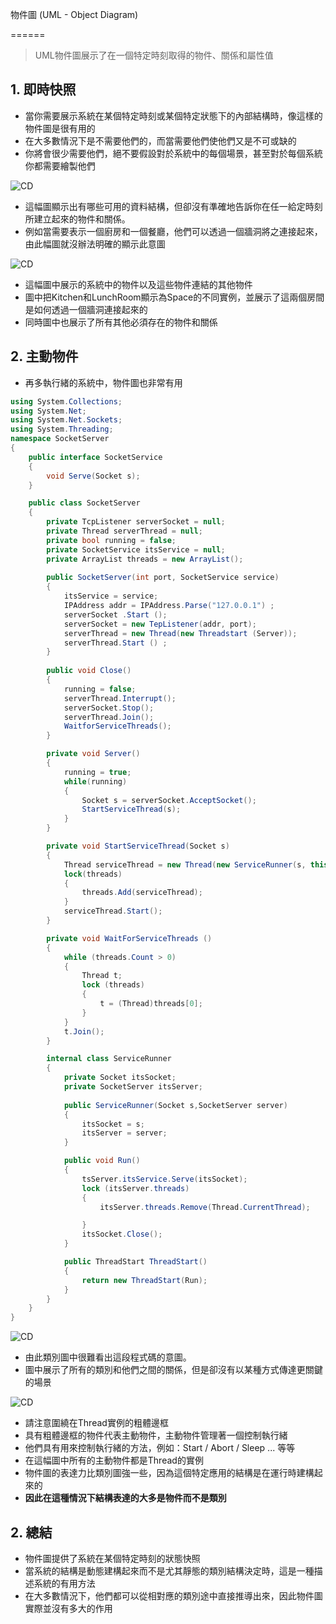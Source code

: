 物件圖 (UML - Object Diagram)

======
> UML物件圖展示了在一個特定時刻取得的物件、關係和屬性值

## 1. 即時快照

* 當你需要展示系統在某個特定時刻或某個特定狀態下的內部結構時，像這樣的物件圖是很有用的
* 在大多數情況下是不需要他們的，而當需要他們使他們又是不可或缺的
* 你將會很少需要他們，絕不要假設對於系統中的每個場景，甚至對於每個系統你都需要繪製他們

![CD](16_1.png "CD.md")
* 這幅圖顯示出有哪些可用的資料結構，但卻沒有準確地告訴你在任一給定時刻所建立起來的物件和關係。
* 例如當需要表示一個廚房和一個餐廳，他們可以透過一個牆洞將之連接起來，由此幅圖就沒辦法明確的顯示此意圖

![CD](16_2.png "CD.md")
* 這幅圖中展示的系統中的物件以及這些物件連結的其他物件
* 圖中把Kitchen和LunchRoom顯示為Space的不同實例，並展示了這兩個房間是如何透過一個牆洞連接起來的
* 同時圖中也展示了所有其他必須存在的物件和關係

## 2. 主動物件

* 再多執行緒的系統中，物件圖也非常有用


```csharp
using System.Collections;
using System.Net;
using System.Net.Sockets;
using System.Threading;
namespace SocketServer
{
    public interface SocketService
    {
        void Serve(Socket s);
    }

    public class SocketServer
    {    
        private TcpListener serverSocket = null;
        private Thread serverThread = null;
        private bool running = false;
        private SocketService itsService = null;
        private ArrayList threads = new ArrayList();
        
        public SocketServer(int port, SocketService service)
        {
            itsService = service;
            IPAddress addr = IPAddress.Parse("127.0.0.1") ;
            serverSocket .Start ();
            serverSocket = new TepListener(addr, port);
            serverThread = new Thread(new Threadstart (Server));
            serverThread.Start () ;
        }       
        
        public void Close()
        {
            running = false;
            serverThread.Interrupt();
            serverSocket.Stop();
            serverThread.Join();
            WaitforServiceThreads();
        }

        private void Server()
        {
            running = true;
            while(running)
            {
                Socket s = serverSocket.AcceptSocket();
                StartServiceThread(s);
            }            
        }

        private void StartServiceThread(Socket s)
        {
            Thread serviceThread = new Thread(new ServiceRunner(s, this).ThreadStart());
            lock(threads)
            {
                threads.Add(serviceThread);
            }
            serviceThread.Start();
        }

        private void WaitForServiceThreads ()
        {
            while (threads.Count > 0)
            {
                Thread t;
                lock (threads)
                {
                    t = (Thread)threads[0];
                }
            }
            t.Join();
        }

        internal class ServiceRunner
        {
            private Socket itsSocket;
            private SocketServer itsServer;
            
            public ServiceRunner(Socket s,SocketServer server)
            {
                itsSocket = s;
                itsServer = server;
            }

            public void Run()
            {
                tsServer.itsService.Serve(itsSocket);
                lock (itsServer.threads)
                {
                    itsServer.threads.Remove(Thread.CurrentThread);

                }
                itsSocket.Close();
            }

            public ThreadStart ThreadStart()
            {
                return new ThreadStart(Run);
            }
        }
    }
}
```

![CD](16_3.png "CD.md")

* 由此類別圖中很難看出這段程式碼的意圖。
* 圖中展示了所有的類別和他們之間的關係，但是卻沒有以某種方式傳達更關鍵的場景

![CD](16_4.png "CD.md")

* 請注意圍繞在Thread實例的粗體邊框
* 具有粗體邊框的物件代表主動物件，主動物件管理著一個控制執行緒
* 他們具有用來控制執行緒的方法，例如：Start / Abort / Sleep ... 等等
* 在這幅圖中所有的主動物件都是Thread的實例
* 物件圖的表達力比類別圖強一些，因為這個特定應用的結構是在運行時建構起來的
* **因此在這種情況下結構表達的大多是物件而不是類別**

## 2. 總結
* 物件圖提供了系統在某個特定時刻的狀態快照
* 當系統的結構是動態建構起來而不是尤其靜態的類別結構決定時，這是一種描述系統的有用方法
* 在大多數情況下，他們都可以從相對應的類別途中直接推導出來，因此物件圖實際並沒有多大的作用

